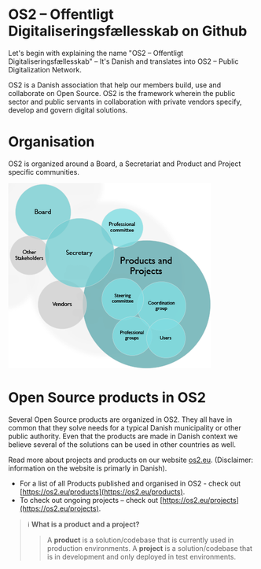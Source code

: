 # OS2 – Offentligt Digitaliseringsfællesskab on Github

Let's begin with explaining the name "OS2 – Offentligt Digitaliseringsfællesskab" – It's Danish and translates into OS2 – Public Digitalization Network.

OS2 is a Danish association that help our members build, use and collaborate on Open Source. OS2 is the framework wherein the public sector and public servants in collaboration with private vendors specify, develop and govern digital solutions.

# Organisation

OS2 is organized around a Board, a Secretariat and Product and Project specific communities.

![How OS2 is organized](/assets/organization.png)

# Open Source products in OS2

Several Open Source products are organized in OS2. They all have in common that they solve needs for a typical Danish municipality or other public authority. Even that the products are made in Danish context we believe several of the solutions can be used in other countries as well.

Read more about projects and products on our website [os2.eu](https://os2.eu). (Disclaimer: information on the website is primarly in Danish).

* For a list of all Products published and organised in OS2 - check out [https://os2.eu/products](https://os2.eu/products).
* To check out ongoing projects – check out [https://os2.eu/projects](https://os2.eu/projects).

> ℹ️ **What is a product and a project?**
> > A **product** is a solution/codebase that is currently used in production environments.
> A **project** is a solution/codebase that is in development and only deployed in test environments.

